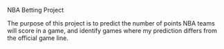 NBA Betting Project

The purpose of this project is to predict the number of points NBA teams will score in a game, and identify games where my prediction differs from the official game line.
